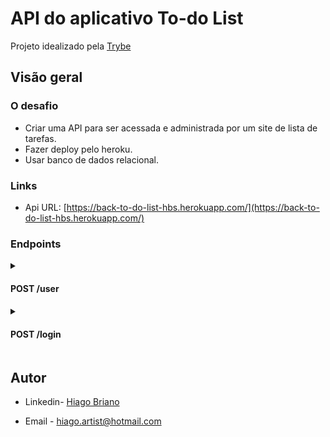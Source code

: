 # API do aplicativo To-do List

Projeto idealizado pela [Trybe](https://www.betrybe.com/)

## Visão geral

### O desafio

- Criar uma API para ser acessada e administrada por um site de lista de tarefas.
- Fazer deploy pelo heroku.
- Usar banco de dados relacional.

### Links

- Api URL: [https://back-to-do-list-hbs.herokuapp.com/](https://back-to-do-list-hbs.herokuapp.com/)

### Endpoints

<details>
  <summary><h4>POST /user<h4></summary>

<details>
<summary><strong>Adicionar um novo usuário à sua tabela de banco de dados</strong></summary><br />

- Formato do body:

```json
{
	"name": "Brett Wiltshire",
	"email": "brett@email.com", // Regra: deve ter o formato de e-mail
	"password": "123456"  // Regra: precisa ter ao menos 6 caracteres
}
```
- Formato da resposta:

```json
{
	"id": 8,
	"name": "Brett Wiltshire",
	"email": "brett@email.com",
	"createIn": "2022-06-29T22:36:33.161Z",
	"token": "eyJhbGciOiJIUzI1NiIsInR5cCI6IkpXVCJ9.eyJpZCI6OCwiZW1haWwiOiJicmV0dEBlbWFpbC5jb20iLCJpYXQiOjE2NTY1NDIxOTMsImV4cCI6MTY1NjYyODU5M30.RjP6wP3IjLkifLGjJzZY-DQgy2crd6WzInciUx7C5zc"
}
```
</details>
</details>
  
<details>
  <summary><h4>POST /login<h4></summary>

<details>
<summary><strong>Fazer login na aplicação</strong></summary><br />

- Formato do body:

```json
{
	"email": "brett@email.com", // Regra: o e-mail deve está registrado no banco de dados
	"password": "123456"  // Regra: está senha deve ser a mesma cadastrada com o e-mail
}
```

- Formato da resposta:

```json
{
	"name": "Brett Wiltshire",
	"email": "brett@email.com",
	"token": "eyJhbGciOiJIUzI1NiIsInR5cCI6IkpXVCJ9.eyJpZCI6OCwiZW1haWwiOiJicmV0dEBlbWFpbC5jb20iLCJpYXQiOjE2NTY1NDMwNzIsImV4cCI6MTY1NjYyOTQ3Mn0.JQlqJbC8yup3BiSHd-aGriRY-9z7sR_7uGlaB82M89E"
}
```
</details>
</details>


</details>

## Autor

- Linkedin- [Hiago Briano](https://www.linkedin.com/in/hiago-briano/)

- Email - [hiago.artist@hotmail.com](maito:hiago.artist@hotmail.com)